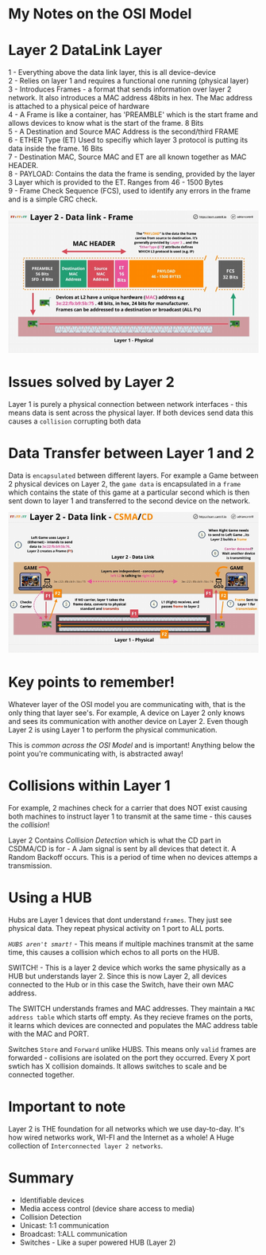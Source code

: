 #  My Notes on the OSI Model #

# Layer 2 DataLink Layer

1 - Everything above the data link layer, this is all device-device <br>
2 - Relies on layer 1 and requires a functional one running (physical layer) <br>
3 - Introduces Frames - a format that sends information over layer 2 network. It also introduces a MAC address 48bits in hex. The Mac address is attached to a physical peice of hardware <br>
4 - A Frame is like a container, has 'PREAMBLE' which is the start frame and allows devices to know what is the start of the frame. 8 Bits <br>
5 - A Destination and Source MAC Address is the second/third FRAME <br>
6 - ETHER Type (ET) Used to specifiy which layer 3 protocol is putting its data inside the frame. 16 Bits <br>
7 - Destination MAC, Source MAC and ET are all known together as MAC HEADER. <br>
8 - PAYLOAD: Contains the data the frame is sending, provided by the layer 3 Layer which is provided to the ET. Ranges from 46 - 1500 Bytes <br>
9 - Frame Check Sequence (FCS), used to identify any errors in the frame and is a simple CRC check. <br>

![alt text](Layer2OSI.png)

# Issues solved by Layer 2

Layer 1 is purely a physical connection between network interfaces - this means data is sent across the physical layer. If both devices send data this causes a `collision` corrupting both data

# Data Transfer between Layer 1 and 2 

Data is `encapsulated` between different layers. For example a Game between 2 physical devices on Layer 2, the `game data` is encapsulated in a `frame` which contains the state of this game at a particular second which is then sent down to layer 1 and transferred to the second device on the network.

![alt text](Game-GameOSI.png)

# Key points to remember!

Whatever layer of the OSI model you are communicating with, that is the only thing that layer see's. For example, A device on Layer 2 only knows and sees its communication with another device on Layer 2. Even though Layer 2 is using Layer 1 to perform the physical communication. <br>

This is *common across the OSI Model* and is important! Anything below the point you're communicating with, is abstracted away! 

# Collisions within Layer 1

For example, 2 machines check for a carrier that does NOT exist causing both machines to instruct layer 1 to transmit at the same time - this causes the *collision*! <br>

Layer 2 Contains *Collision Detection* which is what the CD part in CSDMA/CD is for - A Jam signal is sent by all devices that detect it. A Random Backoff occurs. This is a period of time when no devices attemps a transmission.


# Using a HUB

Hubs are Layer 1 devices that dont understand `frames`. They just see physical data. They repeat physical activity on 1 port to ALL ports. <br>

*`HUBS aren't smart!`* -  This means if multiple machines transmit at the same time, this causes a collision which echos to all ports on the HUB. <br>

SWITCH! - This is a layer 2 device which works the same physically as a HUB but understands layer 2. Since this is now Layer 2, all devices connected to the Hub or in this case the Switch, have their own MAC address. <br>

The SWITCH understands frames and MAC addresses. They maintain a `MAC address table` which starts off empty. As they recieve frames on the ports, it learns which devices are connected and populates the MAC address table with the MAC and PORT. <br>

Switches `Store` and `Forward` unlike HUBS. This means only `valid` frames are forwarded - collisions are isolated on the port they occurred. Every X port swtich has X collision domainds. It allows switches to scale and be connected together.

# Important to note

Layer 2 is THE foundation for all networks which we use day-to-day. It's how wired networks work, WI-FI and the Internet as a whole! A Huge collection of `Interconnected layer 2 networks`. <br>

# Summary

- Identifiable devices <br>
- Media access control (device share access to media) <br>
- Collision Detection <br>
- Unicast: 1:1 communication <br>
- Broadcast: 1:ALL communication <br>
- Switches - Like a super powered HUB (Layer 2)